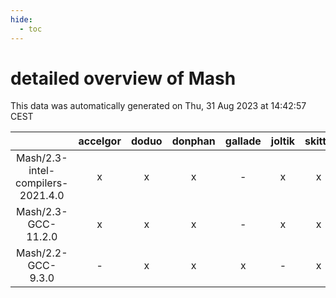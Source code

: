 ```yaml
---
hide:
  - toc
---
```


detailed overview of Mash
=========================


This data was automatically generated on Thu, 31 Aug 2023 at 14:42:57 CEST  

| |accelgor|doduo|donphan|gallade|joltik|skitty|swalot|victini|
| :---: | :---: | :---: | :---: | :---: | :---: | :---: | :---: | :---: |
|Mash/2.3-intel-compilers-2021.4.0|x|x|x|-|x|x|x|x|
|Mash/2.3-GCC-11.2.0|x|x|x|-|x|x|x|x|
|Mash/2.2-GCC-9.3.0|-|x|x|x|-|x|x|x|
